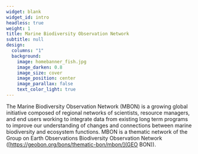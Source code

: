 ```yaml
---
widget: blank
widget_id: intro
headless: true
weight: 1
title: Marine Biodiversity Observation Network
subtitle: null
design:
  columns: "1"
  background:
    image: homebanner_fish.jpg
    image_darken: 0.8
    image_size: cover
    image_position: center
    image_parallax: false
    text_color_light: true
---
```

The Marine Biodiversity Observation Network (MBON) is a growing global initiative composed of regional networks of scientists, resource managers, and end users working to integrate data from existing long term programs to improve our understanding of changes and connections between marine biodiversity and ecosystem functions. MBON is a thematic network of the Group on Earth Observations Biodiversity Observation Network ([https://geobon.org/bons/thematic-bon/mbon/](GEO BON)).

